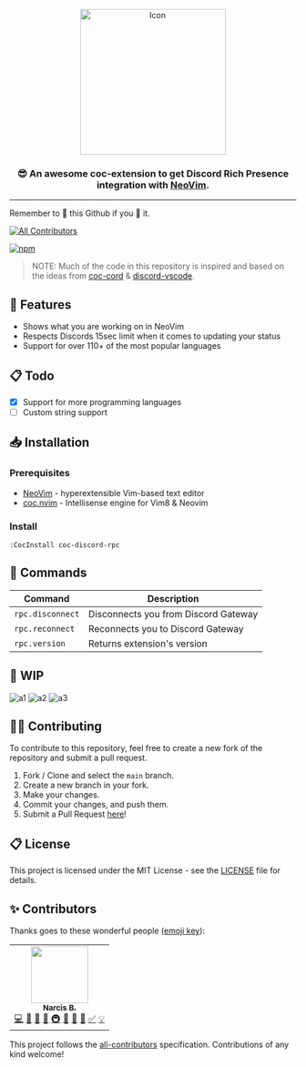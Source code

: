 <p align="center">
    <img src="https://i.imgur.com/eNbd9uD.png" alt="Icon" align="center" width="256">
<p>

<h3 align="center">
    😎 An awesome coc-extension to get Discord Rich Presence integration with <a href="https://neovim.io/"><b>NeoVim</b></a>.
</h3>

---

Remember to 🌟 this Github if you 💖 it.

<!-- ALL-CONTRIBUTORS-BADGE:START - Do not remove or modify this section -->

[![All Contributors](https://img.shields.io/badge/all_contributors-1-orange.svg?style=flat-square)](#contributors-)

<!-- ALL-CONTRIBUTORS-BADGE:END -->

[![npm](https://img.shields.io/npm/v/coc-discord-rpc?color=crimson&logo=npm&style=flat-square)](https://www.npmjs.com/package/coc-discord-rpc)

> NOTE: Much of the code in this repository is inspired and based on the ideas from [coc-cord] & [discord-vscode].

## 📌 Features

-   Shows what you are working on in NeoVim
-   Respects Discords 15sec limit when it comes to updating your status
-   Support for over 110+ of the most popular languages

## 📋 Todo

-   [x] Support for more programming languages
-   [ ] Custom string support

## 📥 Installation

### Prerequisites

-   [NeoVim](https://neovim.io/) - hyperextensible Vim-based text editor
-   [coc.nvim](https://github.com/neoclide/coc.nvim) - Intellisense engine for Vim8 & Neovim

### Install

```
:CocInstall coc-discord-rpc
```

## 🤖 Commands

| Command          | Description                          |
| ---------------- | ------------------------------------ |
| `rpc.disconnect` | Disconnects you from Discord Gateway |
| `rpc.reconnect`  | Reconnects you to Discord Gateway    |
| `rpc.version`    | Returns extension's version          |

## 🚧 WIP

![a1](https://i.imgur.com/cx7kcoN.png)
![a2](https://i.imgur.com/9xuxuos.png)
![a3](https://i.imgur.com/FnGi6EU.png)

## 👨‍💻 Contributing

To contribute to this repository, feel free to create a new fork of the repository and submit a pull request.

1. Fork / Clone and select the `main` branch.
2. Create a new branch in your fork.
3. Make your changes.
4. Commit your changes, and push them.
5. Submit a Pull Request [here](https://github.com/LeonardSSH/coc-discord-rpc/pulls)!

## 📋 License

This project is licensed under the MIT License - see the [LICENSE](LICENSE) file for details.

## ✨ Contributors

Thanks goes to these wonderful people ([emoji key](https://allcontributors.org/docs/en/emoji-key)):

<!-- ALL-CONTRIBUTORS-LIST:START - Do not remove or modify this section -->
<!-- prettier-ignore-start -->
<!-- markdownlint-disable -->
<table>
  <tr>
    <td align="center"><a href="https://github.com/LeonardSSH"><img src="https://avatars1.githubusercontent.com/u/35312043?v=4" width="100px;" alt=""/><br /><sub><b>Narcis B.</b></sub></a><br /><a href="https://github.com/LeonardSSH/coc-discord-rpc/commits?author=LeonardSSH" title="Code">💻</a> <a href="https://github.com/LeonardSSH/coc-discord-rpc/commits?author=LeonardSSH" title="Documentation">📖</a> <a href="#design-LeonardSSH" title="Design">🎨</a> <a href="#ideas-LeonardSSH" title="Ideas, Planning, & Feedback">🤔</a> <a href="#infra-LeonardSSH" title="Infrastructure (Hosting, Build-Tools, etc)">🚇</a> <a href="#maintenance-LeonardSSH" title="Maintenance">🚧</a> <a href="#plugin-LeonardSSH" title="Plugin/utility libraries">🔌</a> <a href="#talk-LeonardSSH" title="Talks">📢</a> <a href="#tutorial-LeonardSSH" title="Tutorials">✅</a> <a href="#example-LeonardSSH" title="Examples">💡</a></td>
  </tr>
</table>

<!-- markdownlint-enable -->
<!-- prettier-ignore-end -->

<!-- ALL-CONTRIBUTORS-LIST:END -->

This project follows the [all-contributors](https://github.com/all-contributors/all-contributors) specification. Contributions of any kind welcome!

[coc-cord]: https://github.com/dakyskye/coc-cord
[discord-vscode]: https://github.com/iCrawl/discord-vscode/
